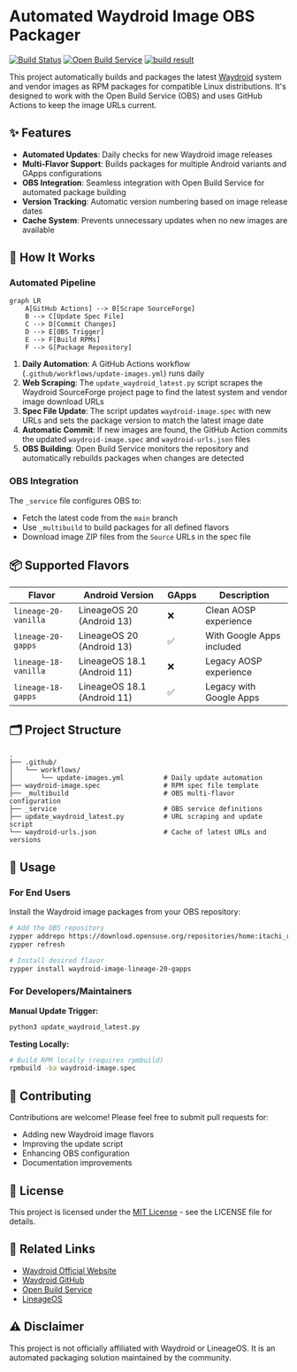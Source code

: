 # Automated Waydroid Image OBS Packager

[![Build Status](https://img.shields.io/github/actions/workflow/status/itachi-re/waydroid-image-obs-packager/update-images.yml?style=flat-square)](https://github.com/itachi-re/waydroid-image-obs/actions)
[![Open Build Service](https://img.shields.io/badge/OBS-Package-blue?style=flat-square&logo=openbuildservice)](https://build.opensuse.org/package/show/home:itachi_re/waydroid-image)
[![build result](https://build.opensuse.org/projects/home:itachi_re/packages/waydroid-image/badge.svg?type=default)](https://build.opensuse.org/package/show/home:itachi_re/waydroid-image)

This project automatically builds and packages the latest [Waydroid](https://waydro.id/) system and vendor images as RPM packages for compatible Linux distributions. It's designed to work with the Open Build Service (OBS) and uses GitHub Actions to keep the image URLs current.

## ✨ Features

- **Automated Updates**: Daily checks for new Waydroid image releases
- **Multi-Flavor Support**: Builds packages for multiple Android variants and GApps configurations
- **OBS Integration**: Seamless integration with Open Build Service for automated package building
- **Version Tracking**: Automatic version numbering based on image release dates
- **Cache System**: Prevents unnecessary updates when no new images are available

## 🚀 How It Works

### Automated Pipeline

```mermaid
graph LR
    A[GitHub Actions] --> B[Scrape SourceForge]
    B --> C[Update Spec File]
    C --> D[Commit Changes]
    D --> E[OBS Trigger]
    E --> F[Build RPMs]
    F --> G[Package Repository]
```

1. **Daily Automation**: A GitHub Actions workflow (`.github/workflows/update-images.yml`) runs daily
2. **Web Scraping**: The `update_waydroid_latest.py` script scrapes the Waydroid SourceForge project page to find the latest system and vendor image download URLs
3. **Spec File Update**: The script updates `waydroid-image.spec` with new URLs and sets the package version to match the latest image date
4. **Automatic Commit**: If new images are found, the GitHub Action commits the updated `waydroid-image.spec` and `waydroid-urls.json` files
5. **OBS Building**: Open Build Service monitors the repository and automatically rebuilds packages when changes are detected

### OBS Integration

The `_service` file configures OBS to:
- Fetch the latest code from the `main` branch
- Use `_multibuild` to build packages for all defined flavors
- Download image ZIP files from the `Source` URLs in the spec file

## 📦 Supported Flavors

| Flavor | Android Version | GApps | Description |
|--------|----------------|-------|-------------|
| `lineage-20-vanilla` | LineageOS 20 (Android 13) | ❌ | Clean AOSP experience |
| `lineage-20-gapps` | LineageOS 20 (Android 13) | ✅ | With Google Apps included |
| `lineage-18-vanilla` | LineageOS 18.1 (Android 11) | ❌ | Legacy AOSP experience |
| `lineage-18-gapps` | LineageOS 18.1 (Android 11) | ✅ | Legacy with Google Apps |

## 🗂️ Project Structure

```
.
├── .github/
│   └── workflows/
│       └── update-images.yml          # Daily update automation
├── waydroid-image.spec                # RPM spec file template
├── _multibuild                        # OBS multi-flavor configuration
├── _service                           # OBS service definitions
├── update_waydroid_latest.py          # URL scraping and update script
└── waydroid-urls.json                 # Cache of latest URLs and versions
```

## 🔧 Usage

### For End Users

Install the Waydroid image packages from your OBS repository:

```bash
# Add the OBS repository 
zypper addrepo https://download.opensuse.org/repositories/home:itachi_re/openSUSE_Tumbleweed/home:itachi_re.repo
zypper refresh

# Install desired flavor
zypper install waydroid-image-lineage-20-gapps
```

### For Developers/Maintainers

**Manual Update Trigger:**
```bash
python3 update_waydroid_latest.py
```

**Testing Locally:**
```bash
# Build RPM locally (requires rpmbuild)
rpmbuild -ba waydroid-image.spec
```

## 🤝 Contributing

Contributions are welcome! Please feel free to submit pull requests for:

- Adding new Waydroid image flavors
- Improving the update script
- Enhancing OBS configuration
- Documentation improvements

## 📄 License

This project is licensed under the [MIT License](LICENSE) - see the LICENSE file for details.

## 🔗 Related Links

- [Waydroid Official Website](https://waydro.id/)
- [Waydroid GitHub](https://github.com/waydroid/waydroid)
- [Open Build Service](https://openbuildservice.org/)
- [LineageOS](https://lineageos.org/)

## ⚠️ Disclaimer

This project is not officially affiliated with Waydroid or LineageOS. It is an automated packaging solution maintained by the community.
